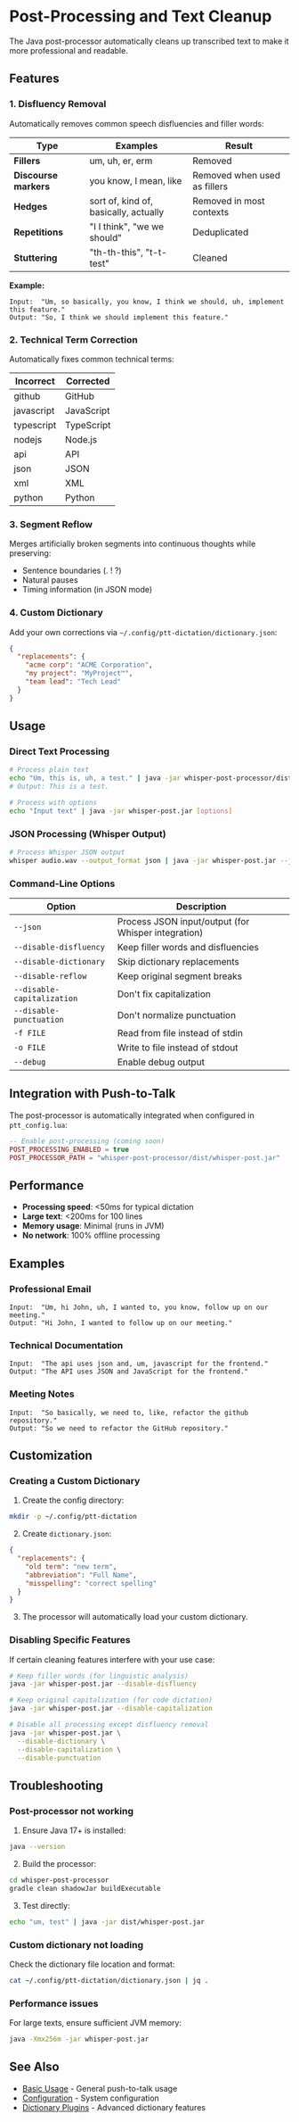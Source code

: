 # Post-Processing and Text Cleanup

The Java post-processor automatically cleans up transcribed text to make it more professional and readable.

## Features

### 1. Disfluency Removal

Automatically removes common speech disfluencies and filler words:

| Type | Examples | Result |
|------|----------|--------|
| **Fillers** | um, uh, er, erm | Removed |
| **Discourse markers** | you know, I mean, like | Removed when used as fillers |
| **Hedges** | sort of, kind of, basically, actually | Removed in most contexts |
| **Repetitions** | "I I think", "we we should" | Deduplicated |
| **Stuttering** | "th-th-this", "t-t-test" | Cleaned |

**Example:**
```
Input:  "Um, so basically, you know, I think we should, uh, implement this feature."
Output: "So, I think we should implement this feature."
```

### 2. Technical Term Correction

Automatically fixes common technical terms:

| Incorrect | Corrected |
|-----------|-----------|
| github | GitHub |
| javascript | JavaScript |
| typescript | TypeScript |
| nodejs | Node.js |
| api | API |
| json | JSON |
| xml | XML |
| python | Python |

### 3. Segment Reflow

Merges artificially broken segments into continuous thoughts while preserving:
- Sentence boundaries (. ! ?)
- Natural pauses
- Timing information (in JSON mode)

### 4. Custom Dictionary

Add your own corrections via `~/.config/ptt-dictation/dictionary.json`:

```json
{
  "replacements": {
    "acme corp": "ACME Corporation",
    "my project": "MyProject™",
    "team lead": "Tech Lead"
  }
}
```

## Usage

### Direct Text Processing

```bash
# Process plain text
echo "Um, this is, uh, a test." | java -jar whisper-post-processor/dist/whisper-post.jar
# Output: This is a test.

# Process with options
echo "Input text" | java -jar whisper-post.jar [options]
```

### JSON Processing (Whisper Output)

```bash
# Process Whisper JSON output
whisper audio.wav --output_format json | java -jar whisper-post.jar --json
```

### Command-Line Options

| Option | Description |
|--------|-------------|
| `--json` | Process JSON input/output (for Whisper integration) |
| `--disable-disfluency` | Keep filler words and disfluencies |
| `--disable-dictionary` | Skip dictionary replacements |
| `--disable-reflow` | Keep original segment breaks |
| `--disable-capitalization` | Don't fix capitalization |
| `--disable-punctuation` | Don't normalize punctuation |
| `-f FILE` | Read from file instead of stdin |
| `-o FILE` | Write to file instead of stdout |
| `--debug` | Enable debug output |

## Integration with Push-to-Talk

The post-processor is automatically integrated when configured in `ptt_config.lua`:

```lua
-- Enable post-processing (coming soon)
POST_PROCESSING_ENABLED = true
POST_PROCESSOR_PATH = "whisper-post-processor/dist/whisper-post.jar"
```

## Performance

- **Processing speed**: <50ms for typical dictation
- **Large text**: <200ms for 100 lines
- **Memory usage**: Minimal (runs in JVM)
- **No network**: 100% offline processing

## Examples

### Professional Email
```
Input:  "Um, hi John, uh, I wanted to, you know, follow up on our meeting."
Output: "Hi John, I wanted to follow up on our meeting."
```

### Technical Documentation
```
Input:  "The api uses json and, um, javascript for the frontend."
Output: "The API uses JSON and JavaScript for the frontend."
```

### Meeting Notes
```
Input:  "So basically, we need to, like, refactor the github repository."
Output: "So we need to refactor the GitHub repository."
```

## Customization

### Creating a Custom Dictionary

1. Create the config directory:
```bash
mkdir -p ~/.config/ptt-dictation
```

2. Create `dictionary.json`:
```json
{
  "replacements": {
    "old term": "new term",
    "abbreviation": "Full Name",
    "misspelling": "correct spelling"
  }
}
```

3. The processor will automatically load your custom dictionary.

### Disabling Specific Features

If certain cleaning features interfere with your use case:

```bash
# Keep filler words (for linguistic analysis)
java -jar whisper-post.jar --disable-disfluency

# Keep original capitalization (for code dictation)
java -jar whisper-post.jar --disable-capitalization

# Disable all processing except disfluency removal
java -jar whisper-post.jar \
  --disable-dictionary \
  --disable-capitalization \
  --disable-punctuation
```

## Troubleshooting

### Post-processor not working

1. Ensure Java 17+ is installed:
```bash
java --version
```

2. Build the processor:
```bash
cd whisper-post-processor
gradle clean shadowJar buildExecutable
```

3. Test directly:
```bash
echo "um, test" | java -jar dist/whisper-post.jar
```

### Custom dictionary not loading

Check the dictionary file location and format:
```bash
cat ~/.config/ptt-dictation/dictionary.json | jq .
```

### Performance issues

For large texts, ensure sufficient JVM memory:
```bash
java -Xmx256m -jar whisper-post.jar
```

## See Also

- [Basic Usage](basic-usage.md) - General push-to-talk usage
- [Configuration](../setup/configuration.md) - System configuration
- [Dictionary Plugins](dictionary-plugins.md) - Advanced dictionary features